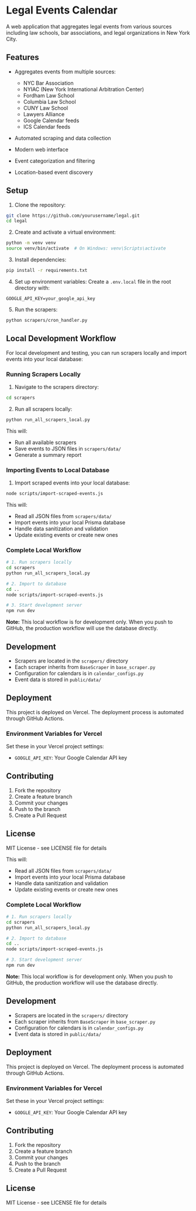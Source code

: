 # Legal Events Calendar

A web application that aggregates legal events from various sources including law schools, bar associations, and legal organizations in New York City.

## Features

- Aggregates events from multiple sources:
  - NYC Bar Association
  - NYIAC (New York International Arbitration Center)
  - Fordham Law School
  - Columbia Law School
  - CUNY Law School
  - Lawyers Alliance
  - Google Calendar feeds
  - ICS Calendar feeds

- Automated scraping and data collection
- Modern web interface
- Event categorization and filtering
- Location-based event discovery

## Setup

1. Clone the repository:
```bash
git clone https://github.com/yourusername/legal.git
cd legal
```

2. Create and activate a virtual environment:
```bash
python -m venv venv
source venv/bin/activate  # On Windows: venv\Scripts\activate
```

3. Install dependencies:
```bash
pip install -r requirements.txt
```

4. Set up environment variables:
Create a `.env.local` file in the root directory with:
```
GOOGLE_API_KEY=your_google_api_key
```

5. Run the scrapers:
```bash
python scrapers/cron_handler.py
```

## Local Development Workflow

For local development and testing, you can run scrapers locally and import events into your local database:

### Running Scrapers Locally

1. Navigate to the scrapers directory:
```bash
cd scrapers
```

2. Run all scrapers locally:
```bash
python run_all_scrapers_local.py
```

This will:
- Run all available scrapers
- Save events to JSON files in `scrapers/data/`
- Generate a summary report

### Importing Events to Local Database

1. Import scraped events into your local database:
```bash
node scripts/import-scraped-events.js
```

This will:
- Read all JSON files from `scrapers/data/`
- Import events into your local Prisma database
- Handle data sanitization and validation
- Update existing events or create new ones

### Complete Local Workflow

```bash
# 1. Run scrapers locally
cd scrapers
python run_all_scrapers_local.py

# 2. Import to database
cd ..
node scripts/import-scraped-events.js

# 3. Start development server
npm run dev
```

**Note:** This local workflow is for development only. When you push to GitHub, the production workflow will use the database directly.

## Development

- Scrapers are located in the `scrapers/` directory
- Each scraper inherits from `BaseScraper` in `base_scraper.py`
- Configuration for calendars is in `calendar_configs.py`
- Event data is stored in `public/data/`

## Deployment

This project is deployed on Vercel. The deployment process is automated through GitHub Actions.

### Environment Variables for Vercel

Set these in your Vercel project settings:
- `GOOGLE_API_KEY`: Your Google Calendar API key

## Contributing

1. Fork the repository
2. Create a feature branch
3. Commit your changes
4. Push to the branch
5. Create a Pull Request

## License

MIT License - see LICENSE file for details

This will:
- Read all JSON files from `scrapers/data/`
- Import events into your local Prisma database
- Handle data sanitization and validation
- Update existing events or create new ones

### Complete Local Workflow

```bash
# 1. Run scrapers locally
cd scrapers
python run_all_scrapers_local.py

# 2. Import to database
cd ..
node scripts/import-scraped-events.js

# 3. Start development server
npm run dev
```

**Note:** This local workflow is for development only. When you push to GitHub, the production workflow will use the database directly.

## Development

- Scrapers are located in the `scrapers/` directory
- Each scraper inherits from `BaseScraper` in `base_scraper.py`
- Configuration for calendars is in `calendar_configs.py`
- Event data is stored in `public/data/`

## Deployment

This project is deployed on Vercel. The deployment process is automated through GitHub Actions.

### Environment Variables for Vercel

Set these in your Vercel project settings:
- `GOOGLE_API_KEY`: Your Google Calendar API key

## Contributing

1. Fork the repository
2. Create a feature branch
3. Commit your changes
4. Push to the branch
5. Create a Pull Request

## License

MIT License - see LICENSE file for details
